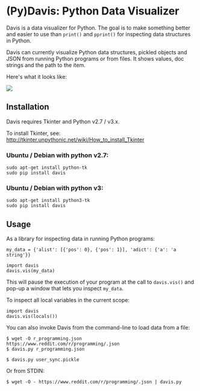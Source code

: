 (Py)Davis: Python Data Visualizer
=================================

Davis is a data visualizer for Python. The goal is to make something better
and easier to use than `print()` and `pprint()` for inspecting data structures
in Python.

Davis can currently visualize Python data structures, pickled objects and JSON
from running Python programs or from files. It shows values, doc strings and
the path to the item.

Here's what it looks like:

![](https://raw.githubusercontent.com/fboender/davis/master/contrib/scrsht_main.png)

## Installation

Davis requires Tkinter and Python v2.7 / v3.x.

To install Tkinter, see: http://tkinter.unpythonic.net/wiki/How_to_install_Tkinter

### Ubuntu / Debian with python v2.7:

    sudo apt-get install python-tk
    sudo pip install davis

### Ubuntu / Debian with python v3:

    sudo apt-get install python3-tk
    sudo pip install davis


## Usage

As a library for inspecting data in running Python programs:

    my_data = {'alist': [{'pos': 0}, {'pos': 1}], 'adict': {'a': 'a string'}}

    import davis
    davis.vis(my_data)

This will pause the execution of your program at the call to `davis.vis()` and
pop-up a window that lets you inspect `my_data`.

To inspect all local variables in the current scope:

    import davis
    davis.vis(locals())

You can also invoke Davis from the command-line to load data from a file:

    $ wget -O r_programming.json https://www.reddit.com/r/programming/.json
    $ davis.py r_programming.json

    $ davis.py user_sync.pickle

Or from STDIN:

    $ wget -O - https://www.reddit.com/r/programming/.json | davis.py

